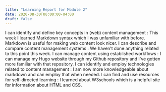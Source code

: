 ```yaml
---
title: "Learning Report for Module 2"
date: 2020-08-30T00:00:00-04:00
draft: false
---
```


I can identify and define key concepts in (web) content management : This week I learned Markdown syntax which I was unfamiliar with before. Markdown is useful for making web content look nicer.
I can describe and compare content management systems : We haven't done anything related to this point this week.
I can manage content using established workflows : I can manage my Hugo website through my Github repository and I've gotten more familiar with that repository. 
I can identify and employ technologies related to content management : I am now more knowledgeable about markdown and can employ that when needed.
I can find and use resources for self-directed learning : I learned about W3schools which is a helpful site for information about HTML and CSS. 
